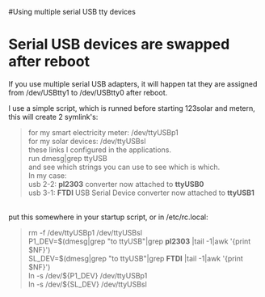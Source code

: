 #Using multiple serial USB tty devices

# Serial USB devices are swapped after reboot #

If you use multiple serial USB adapters, it will happen tat they are assigned from /dev/USBtty1 to /dev/USBtty0 after reboot.<br>

I use a simple script, which is runned before starting 123solar and metern, this will create 2 symlink's:<br>
<blockquote>for my smart electricity meter: /dev/ttyUSBp1<br>
for my solar devices: /dev/ttyUSBsl<br>
these links I configured in the applications.<br>
run dmesg|grep ttyUSB<br>
and see which strings you can use to see which is which.<br>
In my case:<br>
usb 2-2: <b>pl2303</b> converter now attached to <b>ttyUSB0</b><br>
usb 3-1: <b>FTDI</b> USB Serial Device converter now attached to <b>ttyUSB1</b><br></blockquote>

<br>
put this somewhere in your startup script, or in /etc/rc.local:<br>
<blockquote>rm -f /dev/ttyUSBp1 /dev/ttyUSBsl<br>
P1_DEV=$(dmesg|grep "to ttyUSB"|grep <b>pl2303</b> |tail -1|awk '{print $NF}')<br>
SL_DEV=$(dmesg|grep "to ttyUSB"|grep <b>FTDI</b> |tail -1|awk '{print $NF}')<br>
ln -s /dev/${P1_DEV} /dev/ttyUSBp1<br>
ln -s /dev/${SL_DEV} /dev/ttyUSBsl<br>